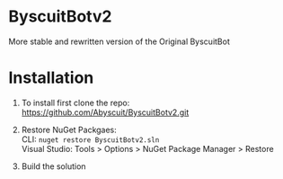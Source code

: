 # ByscuitBotv2
More stable and rewritten version of the Original ByscuitBot


# Installation
1) To install first clone the repo: <br/>
https://github.com/Abyscuit/ByscuitBotv2.git

2) Restore NuGet Packgaes: <br/>
CLI: `nuget restore ByscuitBotv2.sln` <br/>
Visual Studio: Tools > Options > NuGet Package Manager > Restore

3) Build the solution
